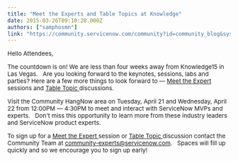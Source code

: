 ```yaml
---
title: "Meet the Experts and Table Topics at Knowledge"
date: 2015-03-26T09:10:28.000Z
authors: ["samphosmn"]
link: "https://community.servicenow.com/community?id=community_blog&sys_id=262da6e5dbd0dbc01dcaf3231f9619a4"
---
```

<p><span style="font-size: 10pt;">Hello Attendees,</span></p><p></p><p><span style="font-size: 10pt;">The countdown is on! We are less than four weeks away from Knowledge15 in Las Vegas.   Are you looking forward to the keynotes, sessions, labs and parties? Here are a few more things to look forward to — <a title="" _jive_internal="true" href="/community/knowledge-user-conference/knowledge15/meet-the-experts">Meet the Expert </a>sessions and <a title="" _jive_internal="true" href="/community/knowledge-user-conference/knowledge15/meet-the-experts">Table Topic </a>discussions. </span></p><p></p><p><span style="font-size: 10pt;">Visit the Community HangNow area on Tuesday, April 21 and Wednesday, April 22 from 12:00PM — 4:30PM to meet and interact with ServiceNow MVPs and experts.   Don't miss this opportunity to learn more from these industry leaders and ServiceNow product experts.   </span></p><p></p><p><span style="font-size: 10pt;">To sign up for a <a title="" _jive_internal="true" href="/community/knowledge-user-conference/knowledge15/meet-the-experts">Meet the Expert </a>session or <a title="" _jive_internal="true" href="/community/knowledge-user-conference/knowledge15/meet-the-experts">Table Topic </a>discussion contact the Community Team at <a title="mmunity-experts@servicenow.com" href="mailto:community-experts@servicenow.com">community-experts@servicenow.com</a>.   Spaces will fill up quickly and so we encourage you to sign up early! </span></p>